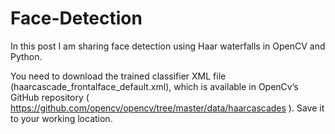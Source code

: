 # Face-Detection
In this post I am sharing face detection using Haar waterfalls in OpenCV and Python.


You need to download the trained classifier XML file (haarcascade_frontalface_default.xml), which is available in OpenCv’s GitHub repository ( https://github.com/opencv/opencv/tree/master/data/haarcascades ). Save it to your working location.
